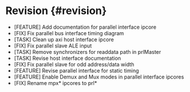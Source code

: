 Revision {#revision}
========

- [FEATURE] Add documentation for parallel interface ipcore
- [FIX] Fix parallel bus interface timing diagram
- [TASK] Clean up axi host interface ipcore
- [FIX] Fix parallel slave ALE input
- [TASK] Remove synchronizers for readdata path in prlMaster
- [TASK] Revise host interface documentation
- [FIX] Fix parallel slave for odd address/data width
- [FEATURE] Revise parallel interface for static timing
- [FEATURE] Enable Demux and Mux modes in parallel interface ipcores
- [FIX] Rename mpx* ipcores to prl*
